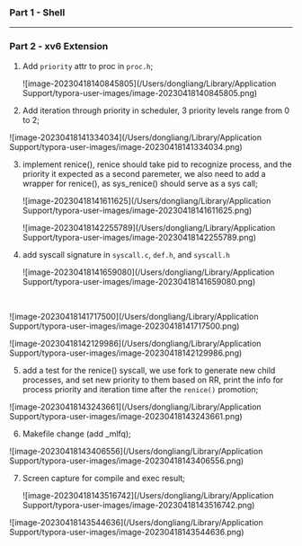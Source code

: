 ### Part 1 - Shell

---





### Part 2 - xv6 Extension

1. Add `priority`  attr to proc in `proc.h`;

   ![image-20230418140845805](/Users/dongliang/Library/Application Support/typora-user-images/image-20230418140845805.png)

2. Add iteration through priority in scheduler, 3 priority levels range from 0 to 2;

![image-20230418141334034](/Users/dongliang/Library/Application Support/typora-user-images/image-20230418141334034.png)

3. implement renice(), renice should take pid to recognize process, and the priority it expected as a second paremeter, we also need to add a wrapper for renice(), as sys_renice() should serve as a sys call;

   ![image-20230418141611625](/Users/dongliang/Library/Application Support/typora-user-images/image-20230418141611625.png)

   ![image-20230418142255789](/Users/dongliang/Library/Application Support/typora-user-images/image-20230418142255789.png)

4. add syscall signature in `syscall.c`, `def.h`, and `syscall.h`

   ![image-20230418141659080](/Users/dongliang/Library/Application Support/typora-user-images/image-20230418141659080.png)

​	

![image-20230418141717500](/Users/dongliang/Library/Application Support/typora-user-images/image-20230418141717500.png)

![image-20230418142129986](/Users/dongliang/Library/Application Support/typora-user-images/image-20230418142129986.png)

5. add a test for the renice() syscall, we use fork to generate new child processes, and set new priority to them based on RR, print the info for process priority and iteration time after the `renice()` promotion;

![image-20230418143243661](/Users/dongliang/Library/Application Support/typora-user-images/image-20230418143243661.png)

6. Makefile change (add _mlfq);

![image-20230418143406556](/Users/dongliang/Library/Application Support/typora-user-images/image-20230418143406556.png)

7. Screen capture for compile and exec result;

   ![image-20230418143516742](/Users/dongliang/Library/Application Support/typora-user-images/image-20230418143516742.png)

![image-20230418143544636](/Users/dongliang/Library/Application Support/typora-user-images/image-20230418143544636.png)